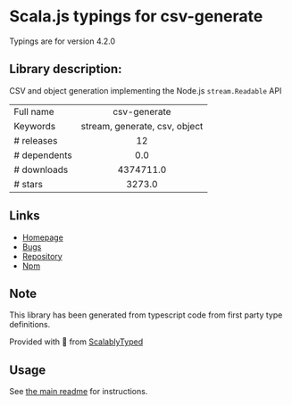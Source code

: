 
# Scala.js typings for csv-generate

Typings are for version 4.2.0

## Library description:
CSV and object generation implementing the Node.js `stream.Readable` API

|                    |                 |
| ------------------ | :-------------: |
| Full name          | csv-generate |
| Keywords           | stream, generate, csv, object |
| # releases         | 12 |
| # dependents       | 0.0 |
| # downloads        | 4374711.0 |
| # stars            | 3273.0 |

## Links
- [Homepage](https://csv.js.org/generate/)
- [Bugs](https://github.com/adaltas/node-csv-generate/issues)
- [Repository](https://github.com/adaltas/node-csv)
- [Npm](https://www.npmjs.com/package/csv-generate)
    


## Note
This library has been generated from typescript code from first party type definitions.

Provided with :purple_heart: from [ScalablyTyped](https://github.com/oyvindberg/ScalablyTyped)

## Usage
See [the main readme](../../readme.md) for instructions.


